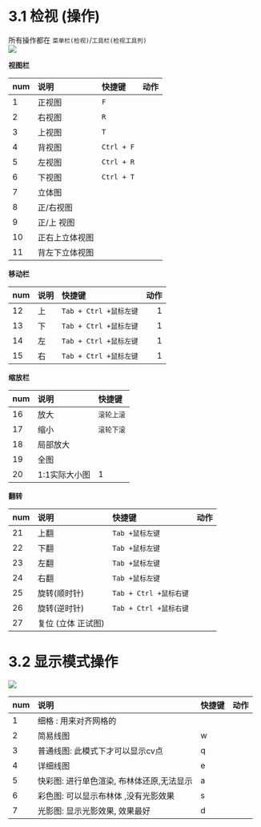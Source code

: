 

# 3.1 检视 (操作)
所有操作都在 `菜单栏(检视)`/`工具栏(检视工具列)`  
![](https://oss.6200052.xyz:44/mddata/ls/2022/11/9/检视工具栏.png)  

**视图栏**   

|num|说明|快捷键|动作|
|:-|:-|:-|:-:|  
|1| 正视图|`F`||  
|2|右视图|`R`||  
|3|上视图|`T`||  
|4|背视图|`Ctrl + F`||  
|5|左视图|`Ctrl + R`||  
|6|下视图| `Ctrl + T`||  
|7| 立体图|||  
|8|正/右视图|||  
|9|正/上 视图|||  
|10|正右上立体视图|||  
|11|背左下立体视图|||  

**移动栏**  

|num|说明|快捷键|动作|  
|:-|:-|:-|-:|  
|12|上|`Tab + Ctrl +鼠标左键`| 1 |  
|13|下|`Tab + Ctrl +鼠标左键`| 1 |  
|14|左|`Tab + Ctrl +鼠标左键`| 1 |  
|15|右|`Tab + Ctrl +鼠标左键`| 1 |  

**缩放栏**   

|num|说明|快捷键|
|:-|:-|:-|
|16|放大|`滚轮上滚`|1 |
|17|缩小|`滚轮下滚`| 1|
|18|局部放大||  1|
|19|全图||  1|
|20|1:1实际大小图| 1 |
	
**翻转**    

|num|说明|快捷键|动作|  
|:-|:-|:-|:-:|  
|21 |上翻|`Tab +鼠标左键`|  |
|22|下翻|`Tab +鼠标左键`|  |
|23 |左翻|`Tab +鼠标左键`|  |
|24 |右翻| `Tab +鼠标左键`|  |
|25 |旋转(顺时针) |`Tab + Ctrl +鼠标右键`|  |
|26|  旋转(逆时针)|`Tab + Ctrl +鼠标右键`|  |
|27 |复位 (立体 正试图)|  |  |



# 3.2 显示模式操作  

![](https://oss.6200052.xyz:44/mddata/ls/2022/11/9/视图模式.png)  



|num|说明|快捷键|动作|  
|:-|:-|:-|:-:|  
|1|细格 : 用来对齐网格的|||
|2|简易线图 |w||
|3|普通线图: 此模式下才可以显示cv点 |q||
|4|详细线图 |e||
|5|快彩图: 进行单色渲染, 布林体还原,无法显示    |a||
|6|彩色图: 可以显示布林体 ,没有光影效果|  s||
|7|光影图: 显示光影效果, 效果最好  | d||


